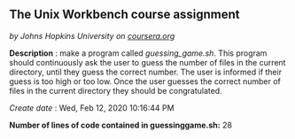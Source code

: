 ## The Unix Workbench course assignment

*by Johns Hopkins University on [coursera.org](https://www.coursera.org/)*

**Description** : make a program called *guessing_game.sh*. This program should continuously ask the user to guess the number of files in the current directory, until they guess the correct number. The user is informed if their guess is too high or too low. Once the user guesses the correct number of files in the current directory they should be congratulated.

*Create date* : Wed, Feb 12, 2020 10:16:44 PM

**Number of lines of code contained in guessinggame.sh:** 28

